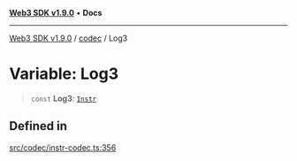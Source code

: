 [**Web3 SDK v1.9.0**](../../../README.md) • **Docs**

***

[Web3 SDK v1.9.0](../../../globals.md) / [codec](../README.md) / Log3

# Variable: Log3

> `const` **Log3**: [`Instr`](../type-aliases/Instr.md)

## Defined in

[src/codec/instr-codec.ts:356](https://github.com/Mystic-Nayy/alephium-web3/blob/ee41f5e0e7d7fb0b155fe62f05b2ac03772895ca/packages/web3/src/codec/instr-codec.ts#L356)
